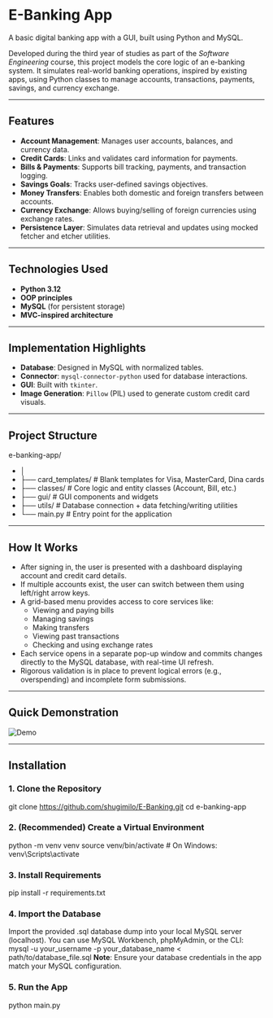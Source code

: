 # E-Banking App

A basic digital banking app with a GUI, built using Python and MySQL.

Developed during the third year of studies as part of the *Software Engineering* course, this project models the core logic of an e-banking system. It simulates real-world banking operations, inspired by existing apps, using Python classes to manage accounts, transactions, payments, savings, and currency exchange.

---

## Features

- **Account Management**: Manages user accounts, balances, and currency data.
- **Credit Cards**: Links and validates card information for payments.
- **Bills & Payments**: Supports bill tracking, payments, and transaction logging.
- **Savings Goals**: Tracks user-defined savings objectives.
- **Money Transfers**: Enables both domestic and foreign transfers between accounts.
- **Currency Exchange**: Allows buying/selling of foreign currencies using exchange rates.
- **Persistence Layer**: Simulates data retrieval and updates using mocked fetcher and etcher utilities.

---

## Technologies Used

- **Python 3.12**
- **OOP principles**
- **MySQL** (for persistent storage)
- **MVC-inspired architecture**

---

## Implementation Highlights

- **Database**: Designed in MySQL with normalized tables.
- **Connector**: `mysql-connector-python` used for database interactions.
- **GUI**: Built with `tkinter`.
- **Image Generation**: `Pillow` (PIL) used to generate custom credit card visuals.

---

## Project Structure

e-banking-app/
- │
- ├── card_templates/ # Blank templates for Visa, MasterCard, Dina cards
- ├── classes/ # Core logic and entity classes (Account, Bill, etc.)
- ├── gui/ # GUI components and widgets
- ├── utils/ # Database connection + data fetching/writing utilities
- └── main.py # Entry point for the application

---

## How It Works

- After signing in, the user is presented with a dashboard displaying account and credit card details.
- If multiple accounts exist, the user can switch between them using left/right arrow keys.
- A grid-based menu provides access to core services like:
  - Viewing and paying bills
  - Managing savings
  - Making transfers
  - Viewing past transactions
  - Checking and using exchange rates
- Each service opens in a separate pop-up window and commits changes directly to the MySQL database, with real-time UI refresh.
- Rigorous validation is in place to prevent logical errors (e.g., overspending) and incomplete form submissions.

---

## Quick Demonstration

![Demo](https://i.imgur.com/a4lFpoe.gif)

---

## Installation

### 1. Clone the Repository

git clone https://github.com/shugimilo/E-Banking.git
cd e-banking-app

### 2. (Recommended) Create a Virtual Environment
python -m venv venv
source venv/bin/activate  # On Windows: venv\Scripts\activate

### 3. Install Requirements
pip install -r requirements.txt

### 4. Import the Database
Import the provided .sql database dump into your local MySQL server (localhost). You can use MySQL Workbench, phpMyAdmin, or the CLI:
mysql -u your_username -p your_database_name < path/to/database_file.sql
**Note**: Ensure your database credentials in the app match your MySQL configuration.

### 5. Run the App
python main.py
